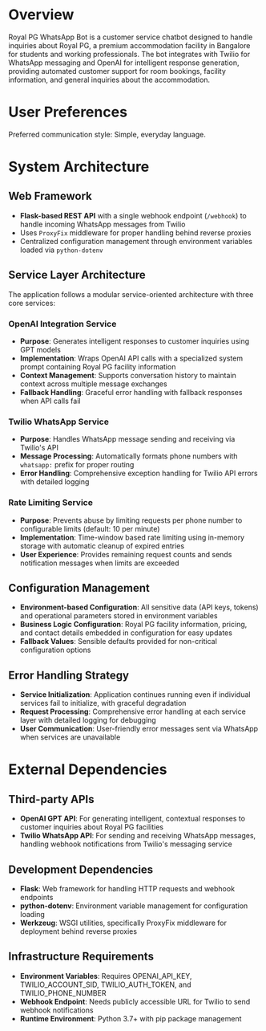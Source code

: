 # Overview

Royal PG WhatsApp Bot is a customer service chatbot designed to handle inquiries about Royal PG, a premium accommodation facility in Bangalore for students and working professionals. The bot integrates with Twilio for WhatsApp messaging and OpenAI for intelligent response generation, providing automated customer support for room bookings, facility information, and general inquiries about the accommodation.

# User Preferences

Preferred communication style: Simple, everyday language.

# System Architecture

## Web Framework
- **Flask-based REST API** with a single webhook endpoint (`/webhook`) to handle incoming WhatsApp messages from Twilio
- Uses `ProxyFix` middleware for proper handling behind reverse proxies
- Centralized configuration management through environment variables loaded via `python-dotenv`

## Service Layer Architecture
The application follows a modular service-oriented architecture with three core services:

### OpenAI Integration Service
- **Purpose**: Generates intelligent responses to customer inquiries using GPT models
- **Implementation**: Wraps OpenAI API calls with a specialized system prompt containing Royal PG facility information
- **Context Management**: Supports conversation history to maintain context across multiple message exchanges
- **Fallback Handling**: Graceful error handling with fallback responses when API calls fail

### Twilio WhatsApp Service  
- **Purpose**: Handles WhatsApp message sending and receiving via Twilio's API
- **Message Processing**: Automatically formats phone numbers with `whatsapp:` prefix for proper routing
- **Error Handling**: Comprehensive exception handling for Twilio API errors with detailed logging

### Rate Limiting Service
- **Purpose**: Prevents abuse by limiting requests per phone number to configurable limits (default: 10 per minute)
- **Implementation**: Time-window based rate limiting using in-memory storage with automatic cleanup of expired entries
- **User Experience**: Provides remaining request counts and sends notification messages when limits are exceeded

## Configuration Management
- **Environment-based Configuration**: All sensitive data (API keys, tokens) and operational parameters stored in environment variables
- **Business Logic Configuration**: Royal PG facility information, pricing, and contact details embedded in configuration for easy updates
- **Fallback Values**: Sensible defaults provided for non-critical configuration options

## Error Handling Strategy
- **Service Initialization**: Application continues running even if individual services fail to initialize, with graceful degradation
- **Request Processing**: Comprehensive error handling at each service layer with detailed logging for debugging
- **User Communication**: User-friendly error messages sent via WhatsApp when services are unavailable

# External Dependencies

## Third-party APIs
- **OpenAI GPT API**: For generating intelligent, contextual responses to customer inquiries about Royal PG facilities
- **Twilio WhatsApp API**: For sending and receiving WhatsApp messages, handling webhook notifications from Twilio's messaging service

## Development Dependencies  
- **Flask**: Web framework for handling HTTP requests and webhook endpoints
- **python-dotenv**: Environment variable management for configuration loading
- **Werkzeug**: WSGI utilities, specifically ProxyFix middleware for deployment behind reverse proxies

## Infrastructure Requirements
- **Environment Variables**: Requires OPENAI_API_KEY, TWILIO_ACCOUNT_SID, TWILIO_AUTH_TOKEN, and TWILIO_PHONE_NUMBER
- **Webhook Endpoint**: Needs publicly accessible URL for Twilio to send webhook notifications
- **Runtime Environment**: Python 3.7+ with pip package management